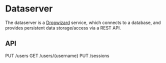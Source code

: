 # Dataserver

The dataserver is a [Dropwizard](http://dropwizard.codahale.com) service, which connects to a database, and provides persistent data storage/access via a REST API.

## API

  PUT /users
  GET /users/{username}
  PUT /sessions
